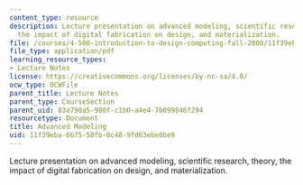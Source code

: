 ```yaml
---
content_type: resource
description: Lecture presentation on advanced modeling, scientific research, theory,
  the impact of digital fabrication on design, and materialization.
file: /courses/4-500-introduction-to-design-computing-fall-2008/11f39eba667550fb0c489fd63ebe0be9_lec3a.pdf
file_type: application/pdf
learning_resource_types:
- Lecture Notes
license: https://creativecommons.org/licenses/by-nc-sa/4.0/
ocw_type: OCWFile
parent_title: Lecture Notes
parent_type: CourseSection
parent_uid: 83a790a5-980f-c1b0-a4e4-7b099846f294
resourcetype: Document
title: Advanced Modeling
uid: 11f39eba-6675-50fb-0c48-9fd63ebe0be9
---
```

Lecture presentation on advanced modeling, scientific research, theory, the impact of digital fabrication on design, and materialization.